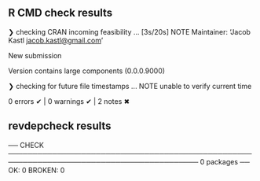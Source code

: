 ## R CMD check results

❯ checking CRAN incoming feasibility ... [3s/20s] NOTE
  Maintainer: ‘Jacob Kastl <jacob.kastl@gmail.com>’
  
  New submission
  
  Version contains large components (0.0.0.9000)

❯ checking for future file timestamps ... NOTE
  unable to verify current time

0 errors ✔ | 0 warnings ✔ | 2 notes ✖

## revdepcheck results

── CHECK ───────────────────────────────────────────────────────────────────────────────────────── 0 packages ──
OK: 0
BROKEN: 0
